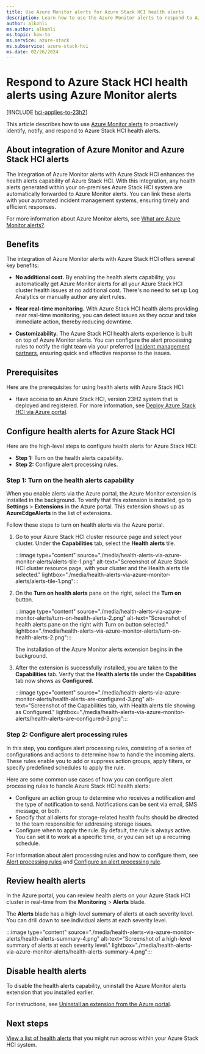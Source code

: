 ```yaml
---
title: Use Azure Monitor alerts for Azure Stack HCI health alerts
description: Learn how to use the Azure Monitor alerts to respond to Azure Stack HCI health alerts.
author: alkohli
ms.author: alkohli
ms.topic: how-to
ms.service: azure-stack
ms.subservice: azure-stack-hci
ms.date: 02/26/2024
---
```


# Respond to Azure Stack HCI health alerts using Azure Monitor alerts

[!INCLUDE [hci-applies-to-23h2](../../hci/includes/hci-applies-to-23h2.md)]

This article describes how to use [Azure Monitor alerts](/azure/azure-monitor/alerts/alerts-overview) to proactively identify, notify, and respond to Azure Stack HCI health alerts.

## About integration of Azure Monitor and Azure Stack HCI alerts

The integration of Azure Monitor alerts with Azure Stack HCI enhances the health alerts capability of Azure Stack HCI. With this integration, any health alerts generated within your on-premises Azure Stack HCI system are automatically forwarded to Azure Monitor alerts. You can link these alerts with your automated incident management systems, ensuring timely and efficient responses.

For more information about Azure Monitor alerts, see [What are Azure Monitor alerts?](/azure/azure-monitor/alerts/alerts-overview).

## Benefits

The integration of Azure Monitor alerts with Azure Stack HCI offers several key benefits:

- **No additional cost.** By enabling the health alerts capability, you automatically get Azure Monitor alerts for all your Azure Stack HCI cluster health issues at no additional cost. There's no need to set up Log Analytics or manually author any alert rules.

- **Near real-time monitoring.** With Azure Stack HCI health alerts providing near real-time monitoring, you can detect issues as they occur and take immediate action, thereby reducing downtime.

- **Customizability.** The Azure Stack HCI health alerts experience is built on top of Azure Monitor alerts. You can configure the alert processing rules to notify the right team via your preferred [Incident management partners](/azure/azure-monitor/partners), ensuring quick and effective response to the issues.

## Prerequisites  

Here are the prerequisites for using health alerts with Azure Stack HCI:

- Have access to an Azure Stack HCI, version 23H2 system that is deployed and registered. For more information, see [Deploy Azure Stack HCI via Azure portal](../deploy/deploy-via-portal.md).

## Configure health alerts for Azure Stack HCI

Here are the high-level steps to configure health alerts for Azure Stack HCI:

- **Step 1:** Turn on the health alerts capability.
- **Step 2:** Configure alert processing rules.

### Step 1: Turn on the health alerts capability

When you enable alerts via the Azure portal, the Azure Monitor extension is installed in the background. To verify that this extension is installed, go to **Settings** > **Extensions** in the Azure portal. This extension shows up as **AzureEdgeAlerts** in the list of extensions.

Follow these steps to turn on health alerts via the Azure portal.

1. Go to your Azure Stack HCI cluster resource page and select your cluster. Under the **Capabilities** tab, select the **Health alerts** tile.

   :::image type="content" source="./media/health-alerts-via-azure-monitor-alerts/alerts-tile-1.png" alt-text="Screenshot of Azure Stack HCI cluster resource page, with your cluster and the Health alerts tile selected." lightbox="./media/health-alerts-via-azure-monitor-alerts/alerts-tile-1.png":::

2. On the **Turn on health alerts** pane on the right, select the **Turn on** button.  

   :::image type="content" source="./media/health-alerts-via-azure-monitor-alerts/turn-on-health-alerts-2.png" alt-text="Screenshot of health alerts pane on the right with Turn on button selected." lightbox="./media/health-alerts-via-azure-monitor-alerts/turn-on-health-alerts-2.png":::

   The installation of the Azure Monitor alerts extension begins in the background.

3. After the extension is successfully installed, you are taken to the **Capabilities** tab. Verify that the **Health alerts** tile under the **Capabilities** tab now shows as **Configured**.

   :::image type="content" source="./media/health-alerts-via-azure-monitor-alerts/health-alerts-are-configured-3.png" alt-text="Screenshot of the Capabilities tab, with Health alerts tile showing as Configured." lightbox="./media/health-alerts-via-azure-monitor-alerts/health-alerts-are-configured-3.png":::

### Step 2: Configure alert processing rules

In this step, you configure alert processing rules, consisting of a series of configurations and actions to determine how to handle the incoming alerts. These rules enable you to add or suppress action groups, apply filters, or specify predefined schedules to apply the rule.

Here are some common use cases of how you can configure alert processing rules to handle Azure Stack HCI health alerts:

- Configure an action group to determine who receives a notification and the type of notification to send. Notifications can be sent via email, SMS message, or both.
- Specify that all alerts for storage-related health faults should be directed to the team responsible for addressing storage issues.
- Configure when to apply the rule. By default, the rule is always active. You can set it to work at a specific time, or you can set up a recurring schedule.

For information about alert processing rules and how to configure them, see [Alert processing rules](/azure/azure-monitor/alerts/alerts-processing-rules?tabs=portal) and [Configure an alert processing rule](/azure/azure-monitor/alerts/alerts-processing-rules?tabs=portal#configure-an-alert-processing-rule).

## Review health alerts

In the Azure portal, you can review health alerts on your Azure Stack HCI cluster in real-time from the **Monitoring** > **Alerts** blade.

The **Alerts** blade has a high-level summary of alerts at each severity level. You can drill down to see individual alerts at each severity level.

   :::image type="content" source="./media/health-alerts-via-azure-monitor-alerts/health-alerts-summary-4.png" alt-text="Screenshot of a high-level summary of alerts at each severity level." lightbox="./media/health-alerts-via-azure-monitor-alerts/health-alerts-summary-4.png":::

<!--The **Overview** page of your Azure Stack HCI cluster resource page also displays the alerts.

   ![Screenshot of the Overview page of your Azure Stack HCI cluster resource page with the alerts displayed.](./media/health-alerts-via-azure-monitor-alerts/health-alerts-summary-5.png)-->

## Disable health alerts

To disable the health alerts capability, uninstall the Azure Monitor alerts extension that you installed earlier.

For instructions, see [Uninstall an extension from the Azure portal](./arc-extension-management.md#uninstall-an-extension).

## Next steps

[View a list of health alerts](./health-service-faults.md) that you might run across within your Azure Stack HCI system.
